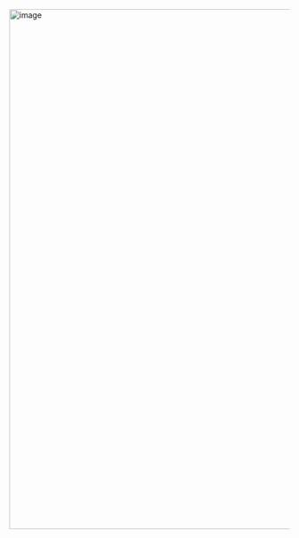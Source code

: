 <img width="1887" height="934" alt="image" src="https://github.com/user-attachments/assets/dbf21dc4-8367-4592-aca0-2059bec18c08" />
